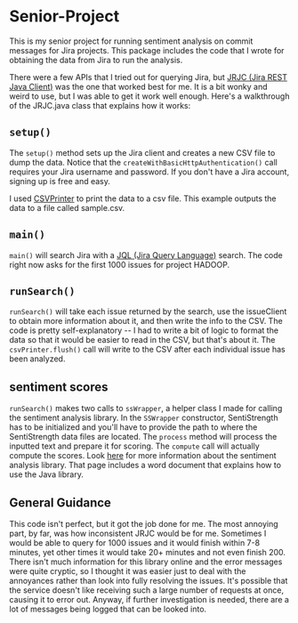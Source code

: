 # Senior-Project
This is my senior project for running sentiment analysis on commit messages for Jira projects.  This package includes the code that I wrote for obtaining the data from Jira to run the analysis.

There were a few APIs that I tried out for querying Jira, but [JRJC (Jira REST Java Client)](https://docs.atlassian.com/jira-rest-java-client-api/2.0.0-m31/jira-rest-java-client-api/apidocs/) was the one that worked best for me.  It is a bit wonky and weird to use, but I was able to get it work well enough.  Here's a walkthrough of the JRJC.java class that explains how it works:

## `setup()`
The `setup()` method sets up the Jira client and creates a new CSV file to dump the data.  Notice that the `createWithBasicHttpAuthentication()` call requires your Jira username and password.  If you don't have a Jira account, signing up is free and easy.

I used [CSVPrinter](https://commons.apache.org/proper/commons-csv/apidocs/org/apache/commons/csv/CSVPrinter.html) to print the data to a csv file.  This example outputs the data to a file called sample.csv.

## `main()`
`main()` will search Jira with a [JQL (Jira Query Language)](https://confluence.atlassian.com/jiracore/blog/2015/07/search-jira-like-a-boss-with-jql) search.  The code right now asks for the first 1000 issues for project HADOOP.

## `runSearch()`
`runSearch()` will take each issue returned by the search, use the issueClient to obtain more information about it, and then write the info to the CSV.  The code is pretty self-explanatory -- I had to write a bit of logic to format the data so that it would be easier to read in the CSV, but that's about it.  The `csvPrinter.flush()` call will write to the CSV after each individual issue has been analyzed. 

## sentiment scores
`runSearch()` makes two calls to `ssWrapper`, a helper class I made for calling the sentiment analysis library.  In the `SSWrapper` constructor, SentiStrength has to be initialized and you'll have to provide the path to where the SentiStrength data files are located.  The `process` method will process the inputted text and prepare it for scoring.  The `compute` call will actually compute the scores. Look [here](http://sentistrength.wlv.ac.uk/) for more information about the sentiment analysis library.  That page includes a word document that explains how to use the Java library.

## General Guidance
This code isn't perfect, but it got the job done for me. The most annoying part, by far, was how inconsistent JRJC would be for me. Sometimes I would be able to query for 1000 issues and it would finish within 7-8 minutes, yet other times it would take 20+ minutes and not even finish 200. There isn't much information for this library online and the error messages were quite cryptic, so I thought it was easier just to deal with the annoyances rather than look into fully resolving the issues. It's possible that the service doesn't like receiving such a large number of requests at once, causing it to error out. Anyway, if further investigation is needed, there are a lot of messages being logged that can be looked into.
